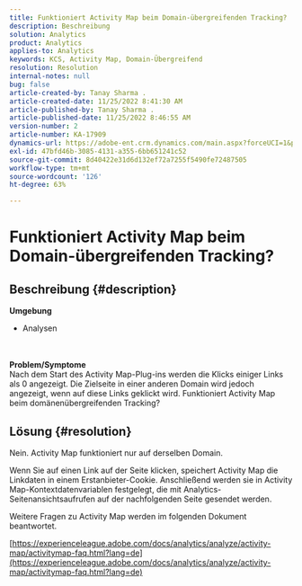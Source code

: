 ```yaml
---
title: Funktioniert Activity Map beim Domain-übergreifenden Tracking?
description: Beschreibung
solution: Analytics
product: Analytics
applies-to: Analytics
keywords: KCS, Activity Map, Domain-Übergreifend
resolution: Resolution
internal-notes: null
bug: false
article-created-by: Tanay Sharma .
article-created-date: 11/25/2022 8:41:30 AM
article-published-by: Tanay Sharma .
article-published-date: 11/25/2022 8:46:55 AM
version-number: 2
article-number: KA-17909
dynamics-url: https://adobe-ent.crm.dynamics.com/main.aspx?forceUCI=1&pagetype=entityrecord&etn=knowledgearticle&id=fc907bf3-9c6c-ed11-9561-6045bd006e5a
exl-id: 47bfd46b-3085-4131-a355-6bb651241c52
source-git-commit: 8d40422e31d6d132ef72a7255f5490fe72487505
workflow-type: tm+mt
source-wordcount: '126'
ht-degree: 63%

---
```


# Funktioniert Activity Map beim Domain-übergreifenden Tracking?

## Beschreibung {#description}

<b>Umgebung</b>
- Analysen

<br> <br><b>Problem/Symptome</b><br>Nach dem Start des Activity Map-Plug-ins werden die Klicks einiger Links als 0 angezeigt. Die Zielseite in einer anderen Domain wird jedoch angezeigt, wenn auf diese Links geklickt wird. Funktioniert Activity Map beim domänenübergreifenden Tracking?<br>

## Lösung {#resolution}


Nein. Activity Map funktioniert nur auf derselben Domain.

Wenn Sie auf einen Link auf der Seite klicken, speichert Activity Map die Linkdaten in einem Erstanbieter-Cookie. Anschließend werden sie in Activity Map-Kontextdatenvariablen festgelegt, die mit Analytics-Seitenansichtsaufrufen auf der nachfolgenden Seite gesendet werden.

Weitere Fragen zu Activity Map werden im folgenden Dokument beantwortet.

[https://experienceleague.adobe.com/docs/analytics/analyze/activity-map/activitymap-faq.html?lang=de](https://experienceleague.adobe.com/docs/analytics/analyze/activity-map/activitymap-faq.html?lang=de)
